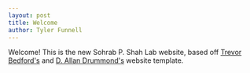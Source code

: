 ```yaml
---
layout: post
title: Welcome
author: Tyler Funnell
---
```


Welcome! This is the new Sohrab P. Shah Lab website, based off [Trevor Bedford's](http://bedford.io) and [D. Allan Drummond's](http://drummondlab.org/about.html) website template.
